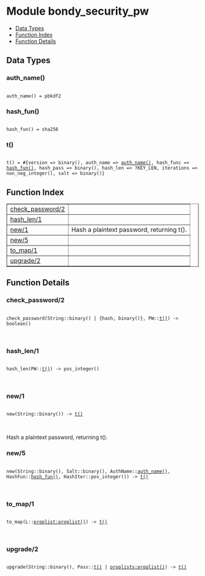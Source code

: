 

# Module bondy_security_pw #
* [Data Types](#types)
* [Function Index](#index)
* [Function Details](#functions)

<a name="types"></a>

## Data Types ##




### <a name="type-auth_name">auth_name()</a> ###


<pre><code>
auth_name() = pbkdf2
</code></pre>




### <a name="type-hash_fun">hash_fun()</a> ###


<pre><code>
hash_fun() = sha256
</code></pre>




### <a name="type-t">t()</a> ###


<pre><code>
t() = #{version =&gt; binary(), auth_name =&gt; <a href="#type-auth_name">auth_name()</a>, hash_func =&gt; <a href="#type-hash_fun">hash_fun()</a>, hash_pass =&gt; binary(), hash_len =&gt; ?KEY_LEN, iterations =&gt; non_neg_integer(), salt =&gt; binary()}
</code></pre>

<a name="index"></a>

## Function Index ##


<table width="100%" border="1" cellspacing="0" cellpadding="2" summary="function index"><tr><td valign="top"><a href="#check_password-2">check_password/2</a></td><td></td></tr><tr><td valign="top"><a href="#hash_len-1">hash_len/1</a></td><td></td></tr><tr><td valign="top"><a href="#new-1">new/1</a></td><td>Hash a plaintext password, returning t().</td></tr><tr><td valign="top"><a href="#new-5">new/5</a></td><td></td></tr><tr><td valign="top"><a href="#to_map-1">to_map/1</a></td><td></td></tr><tr><td valign="top"><a href="#upgrade-2">upgrade/2</a></td><td></td></tr></table>


<a name="functions"></a>

## Function Details ##

<a name="check_password-2"></a>

### check_password/2 ###

<pre><code>
check_password(String::binary() | {hash, binary()}, PW::<a href="#type-t">t()</a>) -&gt; boolean()
</code></pre>
<br />

<a name="hash_len-1"></a>

### hash_len/1 ###

<pre><code>
hash_len(PW::<a href="#type-t">t()</a>) -&gt; pos_integer()
</code></pre>
<br />

<a name="new-1"></a>

### new/1 ###

<pre><code>
new(String::binary()) -&gt; <a href="#type-t">t()</a>
</code></pre>
<br />

Hash a plaintext password, returning t().

<a name="new-5"></a>

### new/5 ###

<pre><code>
new(String::binary(), Salt::binary(), AuthName::<a href="#type-auth_name">auth_name()</a>, HashFun::<a href="#type-hash_fun">hash_fun()</a>, HashIter::pos_integer()) -&gt; <a href="#type-t">t()</a>
</code></pre>
<br />

<a name="to_map-1"></a>

### to_map/1 ###

<pre><code>
to_map(L::<a href="proplist.md#type-proplist">proplist:proplist()</a>) -&gt; <a href="#type-t">t()</a>
</code></pre>
<br />

<a name="upgrade-2"></a>

### upgrade/2 ###

<pre><code>
upgrade(String::binary(), Pass::<a href="#type-t">t()</a> | <a href="proplists.md#type-proplist">proplists:proplist()</a>) -&gt; <a href="#type-t">t()</a>
</code></pre>
<br />

